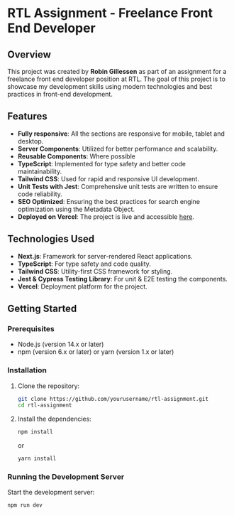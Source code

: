 # RTL Assignment - Freelance Front End Developer

## Overview

This project was created by **Robin Gillessen** as part of an assignment for a freelance front end developer position at RTL. The goal of this project is to showcase my development skills using modern technologies and best practices in front-end development.

## Features

- **Fully responsive**: All the sections are responsive for mobile, tablet and desktop.
- **Server Components**: Utilized for better performance and scalability.
- **Reusable Components**: Where possible
- **TypeScript**: Implemented for type safety and better code maintainability.
- **Tailwind CSS**: Used for rapid and responsive UI development.
- **Unit Tests with Jest**: Comprehensive unit tests are written to ensure code reliability.
- **SEO Optimized**: Ensuring the best practices for search engine optimization using the Metadata Object.
- **Deployed on Vercel**: The project is live and accessible [here](https://rtl-assignment-robin.vercel.app/).

## Technologies Used

- **Next.js**: Framework for server-rendered React applications.
- **TypeScript**: For type safety and code quality.
- **Tailwind CSS**: Utility-first CSS framework for styling.
- **Jest & Cypress Testing Library**: For unit & E2E testing the components.
- **Vercel**: Deployment platform for the project.

## Getting Started

### Prerequisites

- Node.js (version 14.x or later)
- npm (version 6.x or later) or yarn (version 1.x or later)

### Installation

1. Clone the repository:

   ```bash
   git clone https://github.com/yourusername/rtl-assignment.git
   cd rtl-assignment
   ```

2. Install the dependencies:

   ```bash
   npm install
   ```

   or

   ```bash
   yarn install
   ```

### Running the Development Server

Start the development server:

```bash
npm run dev
```

